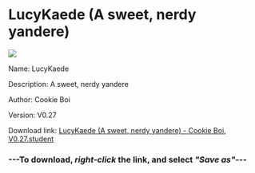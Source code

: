 # LucyKaede (A sweet, nerdy yandere)

<img src = "https://raw.githubusercontent.com/Arbiter1223/Koukou-Gurashi-Custom-Students/master/Students/Files/LucyKaede%20(A%20sweet%2C%20nerdy%20yandere).png">

Name: LucyKaede

Description: A sweet, nerdy yandere

Author: Cookie Boi

Version: V0.27

Download link: <a href="https://raw.githubusercontent.com/Arbiter1223/Koukou-Gurashi-Custom-Students/master/Students/Files/LucyKaede%20(A%20sweet%2C%20nerdy%20yandere)%20-%20Cookie%20Boi%2C%20V0.27.student">LucyKaede (A sweet, nerdy yandere) - Cookie Boi, V0.27.student</a>

### ---**To download, _right-click_ the link, and select _"Save as"_**---

